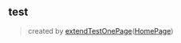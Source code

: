 ## test
> created by [extendTestOnePage](fixtureShared#extendTestOnePage)([HomePage](HomePage#HomePage))